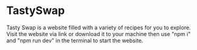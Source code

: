 # TastySwap

Tasty Swap is a website filled with a variety of recipes for you to explore. Visit the website via link or download it to your machine then use "npm i" and "npm run dev" in the terminal to start the website.
